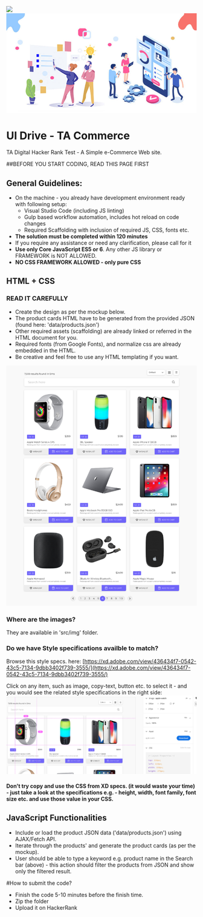 ![](https://www.tadigital.com/wp-content/uploads/2018/09/ta_Logo_B.png)
![](./md-assets/md-hero.jpg)

# UI Drive - TA Commerce
TA Digital Hacker Rank Test - A Simple e-Commerce Web site.

##BEFORE YOU START CODING, READ THIS PAGE FIRST

## General Guidelines:

*	On the machine - you already have development environment ready with following setup:
	* Visual Studio Code (including JS linting)
	* Gulp based workflow automation, includes hot reload on code changes
	* Required Scaffolding with inclusion of required JS, CSS, fonts etc.
*   **The solution must be completed within 120 minutes**
*   If you require any assistance or need any clarification, please call for it
*   **Use only Core JavaScript ES5 or 6**. Any other JS library or FRAMEWORK is NOT ALLOWED.
*   **NO CSS FRAMEWORK ALLOWED - only pure CSS**

## HTML + CSS
### READ IT CAREFULLY

* Create the design as per the mockup below.
* The product cards HTML have to be generated from the provided JSON (found here: 'data/products.json')
* Other required assets (scaffolding) are already linked or referred in the HTML document for you.
* Required fonts (from Google Fonts), and normalize css are already embedded in the HTML.
* Be creative and feel free to use any HTML templating if you want.

![TA Commerce Page Mockup](./md-assets/ta-commerce-mockup.png)

### Where are the images?
They are available in 'src/img' folder.

### Do we have Style specifications availble to match?
Browse this style specs. here: [https://xd.adobe.com/view/436434f7-0542-43c5-7134-9dbb3402f739-3555/](https://xd.adobe.com/view/436434f7-0542-43c5-7134-9dbb3402f739-3555/)

Click on any item, such as image, copy-text, button etc. to select it - and you would see the related style specifications in the right side:
![XD Style Specification](./md-assets/ta-commerce-specs.jpg)

#### Don't try copy and use the CSS from XD specs. (it would waste your time) - just take a look at the specifications e.g. - height, width, font family, font size etc. and use those value in your CSS.


## JavaScript Functionalities
*   Include or load the product JSON data ('data/products.json') using AJAX/Fetch API.
*   Iterate through the products' and generate the product cards (as per the mockup).
*   User should be able to type a keyword e.g. product name in the Search bar (above) - this action should filter the products from JSON and show only the filtered result.


#How to submit the code?
* Finish the code 5-10 minutes before the finish time.
* Zip the folder
* Upload it on HackerRank
